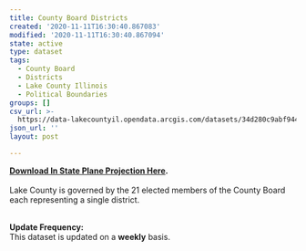 ```yaml
---
title: County Board Districts
created: '2020-11-11T16:30:40.867083'
modified: '2020-11-11T16:30:40.867094'
state: active
type: dataset
tags:
  - County Board
  - Districts
  - Lake County Illinois
  - Political Boundaries
groups: []
csv_url: >-
  https://data-lakecountyil.opendata.arcgis.com/datasets/34d280c9abf9445e8469f3b9ccd2c61d_0.csv?outSR=%7B%22latestWkid%22%3A3857%2C%22wkid%22%3A102100%7D
json_url: ''
layout: post

---
```

<div><b><a href='https://s3.amazonaws.com/lakecountygis-public/political_boundaries/cboard2012.zip' target='_blank'>Download In State Plane Projection Here</a>. <br /></b></div><div><br /></div>Lake County is governed by the 21 elected members of the
County Board each representing a single district.<br /><p>
<br />
<b>Update Frequency:<br />
</b>This dataset is updated on a <b>weekly</b> basis.</p>
